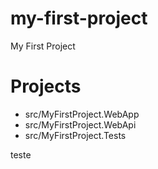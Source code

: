 # my-first-project
My First Project

# Projects
- src/MyFirstProject.WebApp
- src/MyFirstProject.WebApi
- src/MyFirstProject.Tests

teste